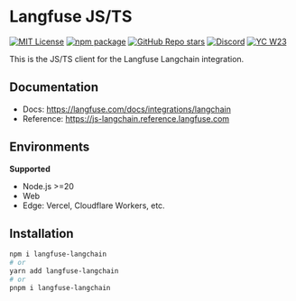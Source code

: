 # Langfuse JS/TS

[![MIT License](https://img.shields.io/badge/License-MIT-red.svg?style=flat-square)](https://opensource.org/licenses/MIT) [![npm package](https://img.shields.io/npm/v/langfuse-langchain?style=flat-square)](https://www.npmjs.com/package/langfuse) [![GitHub Repo stars](https://img.shields.io/github/stars/langfuse/langfuse?style=flat-square&logo=GitHub&label=langfuse%2Flangfuse)](https://github.com/langfuse/langfuse) [![Discord](https://img.shields.io/discord/1111061815649124414?style=flat-square&logo=Discord&logoColor=white&label=Discord&color=%23434EE4)](https://discord.gg/7NXusRtqYU) [![YC W23](https://img.shields.io/badge/Y%20Combinator-W23-orange?style=flat-square)](https://www.ycombinator.com/companies/langfuse)

This is the JS/TS client for the Langfuse Langchain integration.

## Documentation

- Docs: https://langfuse.com/docs/integrations/langchain
- Reference: https://js-langchain.reference.langfuse.com

## Environments

**Supported**

- Node.js >=20
- Web
- Edge: Vercel, Cloudflare Workers, etc.

## Installation

```bash
npm i langfuse-langchain
# or
yarn add langfuse-langchain
# or
pnpm i langfuse-langchain
```
